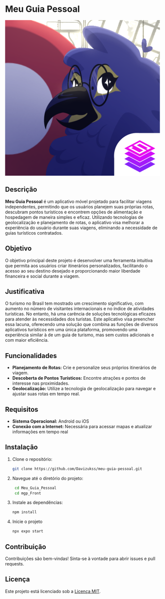 # Meu Guia Pessoal
![Ícone do Aplicativo](https://github.com/Davizukss/Meu_Guia_Pessoal/blob/develop/Mgp_Front/src/assets/Stack_Images/icon.png)

## Descrição

**Meu Guia Pessoal** é um aplicativo móvel projetado para facilitar viagens independentes, permitindo que os usuários planejem suas próprias rotas, descubram pontos turísticos e encontrem opções de alimentação e hospedagem de maneira simples e eficaz. Utilizando tecnologias de geolocalização e planejamento de rotas, o aplicativo visa melhorar a experiência do usuário durante suas viagens, eliminando a necessidade de guias turísticos contratados.

## Objetivo

O objetivo principal deste projeto é desenvolver uma ferramenta intuitiva que permita aos usuários criar itinerários personalizados, facilitando o acesso ao seu destino desejado e proporcionando maior liberdade financeira e social durante a viagem.

## Justificativa

O turismo no Brasil tem mostrado um crescimento significativo, com aumento no número de visitantes internacionais e no índice de atividades turísticas. No entanto, há uma carência de soluções tecnológicas eficazes para atender às necessidades dos turistas. Este aplicativo visa preencher essa lacuna, oferecendo uma solução que combina as funções de diversos aplicativos turísticos em uma única plataforma, promovendo uma experiência similar à de um guia de turismo, mas sem custos adicionais e com maior eficiência.

## Funcionalidades

- **Planejamento de Rotas:** Crie e personalize seus próprios itinerários de viagem.
- **Descoberta de Pontos Turísticos:** Encontre atrações e pontos de interesse nas proximidades.
- **Geolocalização:** Utilize a tecnologia de geolocalização para navegar e ajustar suas rotas em tempo real.

## Requisitos
- **Sistema Operacional:** Android ou iOS
- **Conexão com a Internet:** Necessária para acessar mapas e atualizar informações em tempo real

## Instalação

1. Clone o repositório:
   ```bash
   git clone https://github.com/Davizukss/meu-guia-pessoal.git
2. Navegue até o diretório do projeto:
   ```bash
    cd Meu_Guia_Pessoal
    cd mgp_Front
3. Instale as dependências:
   ```bash
   npm install
4. Inicie o projeto
   ```bash
   npx expo start
## Contribuição
Contribuições são bem-vindas! Sinta-se à vontade para abrir issues e pull requests.

## Licença
Este projeto está licenciado sob a [Licença MIT](LICENSE).

